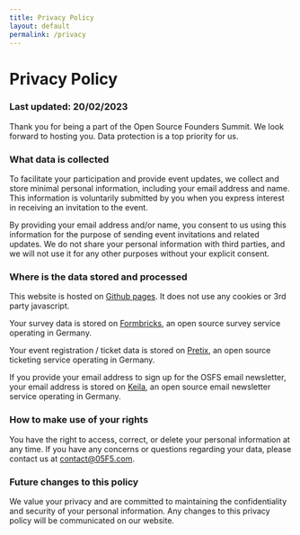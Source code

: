 ```yaml
---
title: Privacy Policy
layout: default
permalink: /privacy
---
```


# Privacy Policy
### Last updated: 20/02/2023

Thank you for being a part of the Open Source Founders Summit. We look forward to hosting you. Data protection is a 
top priority for us.

### What data is collected

To facilitate your participation and provide event updates, we collect and store minimal personal information, 
including your email address and name. This information is voluntarily submitted by you when you express interest 
in receiving an invitation to the event.

By providing your email address and/or name, you consent to us using this information for the purpose of sending
event invitations and related updates. We do not share your personal information with third parties, and we
will not use it for any other purposes without your explicit consent.

### Where is the data stored and processed

This website is hosted on [Github pages](https://github.com/05F5/05f5). It does not use any cookies or 3rd party
javascript.

Your survey data is stored on [Formbricks](https://formbricks.com/privacy-policy), an open source survey service 
operating in Germany.

Your event registration / ticket data is stored on [Pretix](https://pretix.eu/about/en/privacy), an open source 
ticketing service operating in Germany.

If you provide your email address to sign up for the OSFS email newsletter, your email address is stored on 
[Keila](https://www.keila.io/privacy), an open source email newsletter service operating in Germany.

### How to make use of your rights

You have the right to access, correct, or delete your personal information at any time. If you have any concerns 
or questions regarding your data, please contact us at [contact@05F5.com](mailto:contact@05F5.com).

### Future changes to this policy 

We value your privacy and are committed to maintaining the confidentiality and security of your personal information. 
Any changes to this privacy policy will be communicated on our website.
